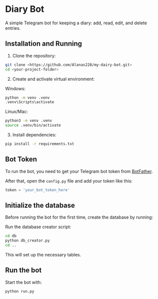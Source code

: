 # Diary Bot

A simple Telegram bot for keeping a diary: add, read, edit, and delete entries.

## Installation and Running

1. Clone the repository:

```bash
git clone <https://github.com/Alanas228/my-dairy-bot.git>
cd <your-project-folder>
```

2. Create and activate virtual environment:

Windows:

```bash
python -m venv .venv
.venv\Scripts\activate
```

Linux/Mac:

```bash
python3 -m venv .venv
source .venv/bin/activate
```

3. Install dependencies:

```bash
pip install -r requirements.txt
```

## Bot Token

To run the bot, you need to get your Telegram bot token from [BotFather](https://t.me/BotFather).

After that, open the `config.py` file and add your token like this:

```python
token = 'your_bot_token_here'
```

## Initialize the database

Before running the bot for the first time, create the database by running:

Run the database creator script:

```bash
cd db
python db_creator.py
cd ..
```

This will set up the necessary tables.

## Run the bot

Start the bot with:

```bash
python run.py
```
